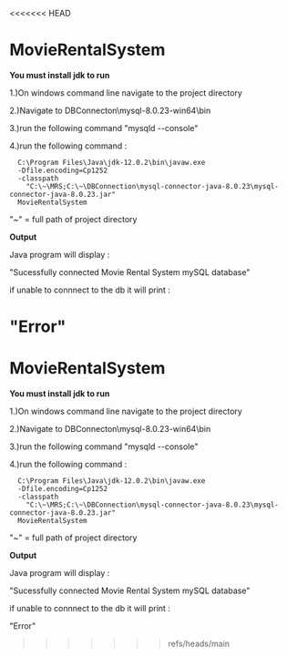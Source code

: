 <<<<<<< HEAD
# MovieRentalSystem
**You must install jdk to run**

  1.)On windows command line navigate to the project directory 
  
  2.)Navigate to DBConnecton\mysql-8.0.23-win64\bin
  
  3.)run the following command "mysqld --console"
  
  4.)run the following command :
  
      C:\Program Files\Java\jdk-12.0.2\bin\javaw.exe 
      -Dfile.encoding=Cp1252 
      -classpath 
        "C:\~\MRS;C:\~\DBConnection\mysql-connector-java-8.0.23\mysql-connector-java-8.0.23.jar" 
      MovieRentalSystem 
      
 "~" = full path of project directory 
 
 
 **Output**
 
Java program will display :

  "Sucessfully connected Movie Rental System mySQL database"

if unable to connnect to the db it will print :

  "Error"
=======
# MovieRentalSystem
**You must install jdk to run**

  1.)On windows command line navigate to the project directory 
  
  2.)Navigate to DBConnecton\mysql-8.0.23-win64\bin
  
  3.)run the following command "mysqld --console"
  
  4.)run the following command :
  
      C:\Program Files\Java\jdk-12.0.2\bin\javaw.exe 
      -Dfile.encoding=Cp1252 
      -classpath 
        "C:\~\MRS;C:\~\DBConnection\mysql-connector-java-8.0.23\mysql-connector-java-8.0.23.jar" 
      MovieRentalSystem 
      
 "~" = full path of project directory 
 
 
 **Output**
 
Java program will display :

  "Sucessfully connected Movie Rental System mySQL database"

if unable to connnect to the db it will print :

  "Error"
>>>>>>> refs/heads/main
